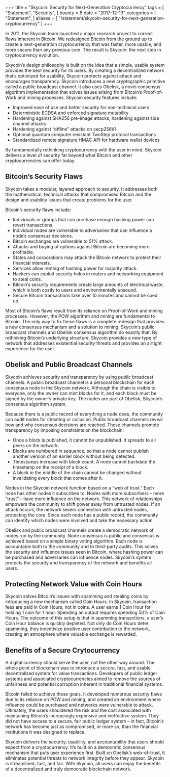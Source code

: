 +++
title = "Skycoin: Security for Next-Generation Cryptocurrency"
tags = [
    "Statement",
    "Security",
]
bounty = 8
date = "2017-12-13"
categories = [
    "Statement",
]
aliases = [
	"/statement/skycoin-security-for-next-generation-cryptocurrency"
]
+++

In 2011, the Skycoin team launched a major research project to correct flaws inherent in Bitcoin. We redesigned Bitcoin from the ground up to create a next-generation cryptocurrency that was faster, more usable, and more secure than any previous coin. The result is Skycoin: the next step in cryptocurrency evolution.

Skycoin’s design philosophy is built on the idea that a simple, usable system provides the best security for its users. By creating a decentralized network that’s optimized for usability, Skycoin protects against attack and encourages transparency. Skycoin introduces a new cryptographic primitive called a public broadcast channel. It also uses Obelisk, a novel consensus algorithm implementation that solves issues arising from Bitcoin’s Proof-of-Work and mining processes. Skycoin security features include:

-	Improved ease of use and better security for non-technical users
-	Deterministic ECDSA and enforced signature mutability
-	Hardening against SHA256 pre-image attacks, hardening against side channel attacks
-	Hardening against “offline” attacks on secp256k1
-	Optional quantum computer resistant TwoStep protocol transactions
-	Standardized remote signature HMAC API for hardware wallet devices

By fundamentally rethinking cryptocurrency with the user in mind, Skycoin delivers a level of security far beyond what Bitcoin and other cryptocurrencies can offer today.

## Bitcoin’s Security Flaws

Skycoin takes a modular, layered approach to security. It addresses both the mathematical, technical attacks that compromised Bitcoin and the design and usability issues that create problems for the user.

Bitcoin’s security flaws include:
-	Individuals or groups that can purchase enough hashing power can revert transactions.
-	Individual nodes are vulnerable to adversaries that can influence a node’s consensus decisions.
-	Bitcoin exchanges are vulnerable to 51% attack.
-	Attacks and buying of options against Bitcoin are becoming more profitable.
-	States and corporations may attack the Bitcoin network to protect their financial interests.
-	Services allow renting of hashing power for majority attack.
-	Hackers can exploit security holes in routers and networking equipment to steal coins.
-	Bitcoin’s security requirements create large amounts of electrical waste, which is both costly to users and environmentally unsound.
-	Secure Bitcoin transactions take over 10 minutes and cannot be sped up.

Most of Bitcoin’s flaws result from its reliance on Proof-of-Work and mining processes. However, the POW algorithm and mining are fundamental to Bitcoin. The only way to fix these flaws is a complete redesign that provides a new consensus mechanism and a solution to mining. Skycoin’s public broadcast channels and Obelisk consensus algorithm do exactly that. By rethinking Bitcoin’s underlying structure, Skycoin provides a new type of network that addresses existential security threats and provides an airtight experience for the user.

## Obelisk and Public Broadcast Channels

Skycoin achieves security and transparency by using public broadcast channels. A public broadcast channel is a personal blockchain for each consensus node in the Skycoin network. Although the chain is visible to everyone, only the owner can mint blocks for it, and each block must be signed by the owner’s private key. The nodes are part of Obelisk, Skycoin’s consensus algorithm system.

Because there is a public record of everything a node does, the community can audit nodes for cheating or collusion. Public broadcast channels reveal how and why consensus decisions are reached. These channels promote transparency by imposing constraints on the blockchain:

-	Once a block is published, it cannot be unpublished. It spreads to all peers on the network.
-	Blocks are numbered in sequence, so that a node cannot publish another version of an earlier block without being detected.
-	Timestamps increase with block count. A node cannot backdate the timestamp on the receipt of a block.
-	A block in the middle of the chain cannot be changed without invalidating every block that comes after it.

Nodes in the Skycoin network function based on a “web of trust.” Each node has other nodes it subscribes to. Nodes with more subscribers – more “trust” – have more influence on the network. This network of relationships empowers the community to shift power away from untrusted nodes. If an attack occurs, the network severs connection with untrusted nodes, protecting the core. Since each node has a public record, the community can identify which nodes were involved and take the necessary action.

Obelisk and public broadcast channels create a democratic network of nodes run by the community. Node consensus is public and consensus is achieved based on a simple binary voting algorithm. Each node is accountable both to the community and to third-party audits. This solves the security and influence issues seen in Bitcoin, where hashing power can be purchased and adversaries can influence nodes. Skycoin’s system protects the security and transparency of the network and benefits all users.


## Protecting Network Value with Coin Hours

Skycoin solves Bitcoin’s issues with spamming and stealing coins by introducing a new mechanism called Coin Hours. In Skycoin, transaction fees are paid in Coin Hours, not in coins. A user earns 1 Coin Hour for holding 1 coin for 1 hour. Spending an output requires spending 50% of Coin Hours. The outcome of this setup is that in spamming transactions, a user’s Coin Hour balance is quickly depleted. Not only do Coin Hours deter spamming, they incentivize positive user contribution to the network, creating an atmosphere where valuable exchange is rewarded.


## Benefits of a Secure Crytocurrency

A digital currency should serve the user, not the other way around. The whole point of blockchain was to introduce a secure, fast, and usable decentralized system for value transactions. Developers of public ledger systems and associated cryptocurrencies aimed to remove the sources of unfairness and potential corruption inherent in traditional financial systems.

Bitcoin failed to achieve these goals. It developed numerous security flaws due to its reliance on POW and mining, and created an environment where influence could be purchased and networks were vulnerable to attack. Ultimately, the users shouldered the risk and the cost associated with maintaining Bitcoin’s increasingly expensive and ineffective system. They did not have access to a secure, fair public ledger system – in fact, Bitcoin’s network has become just as compromised, or more so, than the financial institutions it was designed to replace.

Skycoin delivers the security, usability, and accountability that users should expect from a cryptocurrency. It’s built on a democratic consensus mechanism that puts user experience first. Built on Obelisk’s web-of-trust, it eliminates potential threats to network integrity before they appear. Skycoin is streamlined, fast, and fair. With Skycoin, all users can enjoy the benefits of a decentralized and truly democratic blockchain network.

